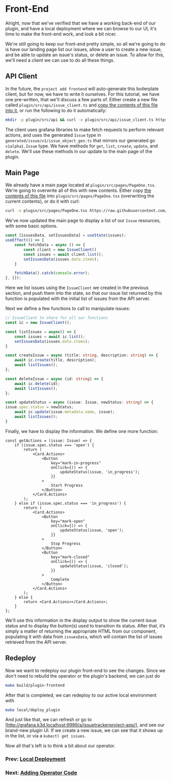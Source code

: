 # Front-End

Alright, now that we've verified that we have a working back-end of our plugin, and have a local deployment where we can browse to our UI, it's time to make the front-end work, and look a bit nicer.

We're still going to keep our front-end pretty simple, so all we're going to do is have our landing page list our issues, allow a user to create a new issue, and be able to update an issue's status, or delete an issue. To allow for this, we'll need a client we can use to do all these things. 

## API Client

In the future, the `project add frontend` will auto-generate this boilerplate client, but for now, we have to write it ourselves. 
For this tutorial, we have one pre-written, that we'll discuss a few parts of. Either create a new file called `plugin/src/api/issue_client.ts` and [copy the contents of this file into it](frontend-files/issue-client.ts), or run the following to do it automatically:
```bash
mkdir -p plugin/src/api && curl -o plugin/src/api/issue_client.ts https://raw.githubusercontent.com/grafana/grafana-app-sdk/main/docs/tutorials/issue-tracker/frontend-files/issue-client.ts
```

The client uses grafana libraries to make fetch requests to perform relevant actions, and uses the generated `Issue` type in `generated/issue/v1/issue_object_gen.ts` that mirrors our generated go `v1alpha1.Issue` type. We have methods for `get`, `list`, `create`, `update`, and `delete`. We'll use these methods in our update to the main page of the plugin.

## Main Page

We already have a main page located at `plugin/src/pages/PageOne.tsx`. We're going to overwrite all of this with new contents.
Either copy [the contents of this file](frontend-files/main.tsx) into `plugin/src/pages/PageOne.tsx` (overwriting the current contents), or do it with curl:
```bash
curl -o plugin/src/pages/PageOne.tsx https://raw.githubusercontent.com/grafana/grafana-app-sdk/main/docs/tutorials/issue-tracker/frontend-files/main.tsx
```

We've now updated the main page to display a list of our `Issue` resources, with some basic options.

```TypeScript
const [issuesData, setIssuesData] = useState(issues);
useEffect(() => {
    const fetchData = async () => {
        const client = new IssueClient()
        const issues = await client.list();
        setIssuesData(issues.data.items);
    }

    fetchData().catch(console.error);
}, []);
```
Here we list issues using the `IssueClient` we created in the previous section, and push them into the state, so that our issue list returned by this function is populated with the initial list of issues from the API server.

Next we define a few functions to call to manipulate issues:
```TypeScript
// IssueClient to share for all our functions
const ic = new IssueClient();

const listIssues = async() => {
    const issues = await ic.list();
    setIssuesData(issues.data.items);
}

const createIssue = async (title: string, description: string) => {
    await ic.create(title, description);
    await listIssues();
};

const deleteIssue = async (id: string) => {
    await ic.delete(id);
    await listIssues();
};

const updateStatus = async (issue: Issue, newStatus: string) => {
issue.spec.status = newStatus;
    await ic.update(issue.metadata.name, issue);
    await listIssues();
}
```

Finally, we have to display the information. We define one more function:
```tsx
const getActions = (issue: Issue) => {
    if (issue.spec.status === 'open') {
        return (
            <Card.Actions>
                <Button
                    key="mark-in-progress"
                    onClick={() => {
                        updateStatus(issue, 'in_progress');
                    }}
                >
                    Start Progress
                </Button>
            </Card.Actions>
        );
    } else if (issue.spec.status === 'in_progress') {
        return (
            <Card.Actions>
                <Button
                    key="mark-open"
                    onClick={() => {
                        updateStatus(issue, 'open');
                    }}
                >
                    Stop Progress
                </Button>
                <Button
                    key="mark-closed"
                    onClick={() => {
                        updateStatus(issue, 'closed');
                    }}
                >
                    Complete
                </Button>
            </Card.Actions>
        );
    } else {
        return <Card.Actions></Card.Actions>;
    }
};

```
We'll use this information in the display output to show the current issue status and to display the button(s) used to transition its status. After that, it’s simply a matter of returning the appropriate HTML from our component, populating it with data from `issuesData`, which will contain the list of issues retrieved from the API server.

## Redeploy

Now we want to redeploy our plugin front-end to see the changes. Since we don't need to rebuild the operator or the plugin's backend, we can just do
```bash
make build/plugin-frontend
```
After that is completed, we can redeploy to our active local environment with
```bash
make local/deploy_plugin
```
And just like that, we can refresh or go to [http://grafana.k3d.localhost:9999/a/issuetrackerproject-app/], and see our brand-new plugin UI. 
If we create a new issue, we can see that it shows up in the list, or via a `kubectl get issues`.

Now all that's left is to think a bit about our operator.

### Prev: [Local Deployment](05-local-deployment.md)
### Next: [Adding Operator Code](07-operator-watcher.md)